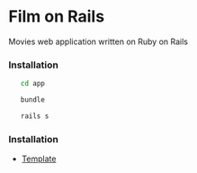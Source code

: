 # Film on Rails
Movies web application written on Ruby on Rails

### Installation

```sh
   cd app
   ```
   
```sh
   bundle
   ```
 ```sh
    rails s
   ```
   
### Installation
* [Template](https://github.com/lazaronixon/the_construct)

